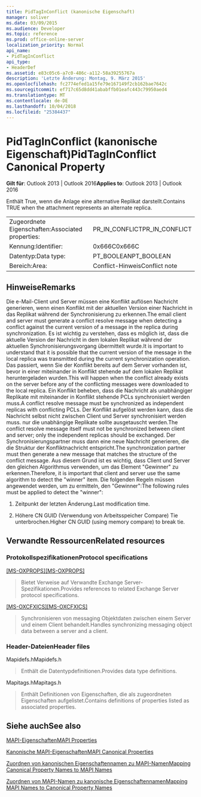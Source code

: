 ```yaml
---
title: PidTagInConflict (kanonische Eigenschaft)
manager: soliver
ms.date: 03/09/2015
ms.audience: Developer
ms.topic: reference
ms.prod: office-online-server
localization_priority: Normal
api_name:
- PidTagInConflict
api_type:
- HeaderDef
ms.assetid: e83c05c6-a7c0-486c-a112-58a39255767a
description: 'Letzte Änderung: Montag, 9. März 2015'
ms.openlocfilehash: fc2774efed1a15fe79e167149f2cb162bae7642c
ms.sourcegitcommit: ef717c65d8dd41ababffb01eafc443c79950aed4
ms.translationtype: MT
ms.contentlocale: de-DE
ms.lasthandoff: 10/04/2018
ms.locfileid: "25384437"
---
```

# <a name="pidtaginconflict-canonical-property"></a><span data-ttu-id="66fea-103">PidTagInConflict (kanonische Eigenschaft)</span><span class="sxs-lookup"><span data-stu-id="66fea-103">PidTagInConflict Canonical Property</span></span>

  
  
<span data-ttu-id="66fea-104">**Gilt für**: Outlook 2013 | Outlook 2016</span><span class="sxs-lookup"><span data-stu-id="66fea-104">**Applies to**: Outlook 2013 | Outlook 2016</span></span> 
  
<span data-ttu-id="66fea-105">Enthält True, wenn die Anlage eine alternative Replikat darstellt.</span><span class="sxs-lookup"><span data-stu-id="66fea-105">Contains TRUE when the attachment represents an alternate replica.</span></span>
  
|||
|:-----|:-----|
|<span data-ttu-id="66fea-106">Zugeordnete Eigenschaften:</span><span class="sxs-lookup"><span data-stu-id="66fea-106">Associated properties:</span></span>  <br/> |<span data-ttu-id="66fea-107">PR_IN_CONFLICT</span><span class="sxs-lookup"><span data-stu-id="66fea-107">PR_IN_CONFLICT</span></span>  <br/> |
|<span data-ttu-id="66fea-108">Kennung:</span><span class="sxs-lookup"><span data-stu-id="66fea-108">Identifier:</span></span>  <br/> |<span data-ttu-id="66fea-109">0x666C</span><span class="sxs-lookup"><span data-stu-id="66fea-109">0x666C</span></span>  <br/> |
|<span data-ttu-id="66fea-110">Datentyp:</span><span class="sxs-lookup"><span data-stu-id="66fea-110">Data type:</span></span>  <br/> |<span data-ttu-id="66fea-111">PT_BOOLEAN</span><span class="sxs-lookup"><span data-stu-id="66fea-111">PT_BOOLEAN</span></span>  <br/> |
|<span data-ttu-id="66fea-112">Bereich:</span><span class="sxs-lookup"><span data-stu-id="66fea-112">Area:</span></span>  <br/> |<span data-ttu-id="66fea-113">Conflict-Hinweis</span><span class="sxs-lookup"><span data-stu-id="66fea-113">Conflict note</span></span>  <br/> |
   
## <a name="remarks"></a><span data-ttu-id="66fea-114">Hinweise</span><span class="sxs-lookup"><span data-stu-id="66fea-114">Remarks</span></span>

<span data-ttu-id="66fea-115">Die e-Mail-Client und Server müssen eine Konflikt auflösen Nachricht generieren, wenn einen Konflikt mit der aktuellen Version einer Nachricht in das Replikat während der Synchronisierung zu erkennen.</span><span class="sxs-lookup"><span data-stu-id="66fea-115">The email client and server must generate a conflict resolve message when detecting a conflict against the current version of a message in the replica during synchronization.</span></span> <span data-ttu-id="66fea-116">Es ist wichtig zu verstehen, dass es möglich ist, dass die aktuelle Version der Nachricht in dem lokalen Replikat während der aktuellen Synchronisierungsvorgang übermittelt wurde.</span><span class="sxs-lookup"><span data-stu-id="66fea-116">It is important to understand that it is possible that the current version of the message in the local replica was transmitted during the current synchronization operation.</span></span> <span data-ttu-id="66fea-117">Das passiert, wenn Sie der Konflikt bereits auf dem Server vorhanden ist, bevor in einer miteinander in Konflikt stehende auf dem lokalen Replikat heruntergeladen wurden.</span><span class="sxs-lookup"><span data-stu-id="66fea-117">This will happen when the conflict already exists on the server before any of the conflicting messages were downloaded to the local replica.</span></span> <span data-ttu-id="66fea-118">Ein Konflikt beheben, dass die Nachricht als unabhängiger Replikate mit miteinander in Konflikt stehende PCLs synchronisiert werden muss.</span><span class="sxs-lookup"><span data-stu-id="66fea-118">A conflict resolve message must be synchronized as independent replicas with conflicting PCLs.</span></span> <span data-ttu-id="66fea-119">Der Konflikt aufgelöst werden kann, dass die Nachricht selbst nicht zwischen Client und Server synchronisiert werden muss. nur die unabhängige Replikate sollte ausgetauscht werden.</span><span class="sxs-lookup"><span data-stu-id="66fea-119">The conflict resolve message itself must not be synchronized between client and server; only the independent replicas should be exchanged.</span></span> <span data-ttu-id="66fea-120">Der Synchronisierungspartner muss dann eine neue Nachricht generieren, die die Struktur der Konfliktnachricht entspricht.</span><span class="sxs-lookup"><span data-stu-id="66fea-120">The synchronization partner must then generate a new message that matches the structure of the conflict message.</span></span> <span data-ttu-id="66fea-121">Aus diesem Grund ist es wichtig, dass Client und Server den gleichen Algorithmus verwenden, um das Element "Gewinner" zu erkennen.</span><span class="sxs-lookup"><span data-stu-id="66fea-121">Therefore, it is important that client and server use the same algorithm to detect the "winner" item.</span></span> <span data-ttu-id="66fea-122">Die folgenden Regeln müssen angewendet werden, um zu ermitteln, den "Gewinner":</span><span class="sxs-lookup"><span data-stu-id="66fea-122">The following rules must be applied to detect the "winner":</span></span>
  
1. <span data-ttu-id="66fea-123">Zeitpunkt der letzten Änderung.</span><span class="sxs-lookup"><span data-stu-id="66fea-123">Last modification time.</span></span>
    
2. <span data-ttu-id="66fea-124">Höhere CN GUID (Verwendung von Arbeitsspeicher Compare) Tie unterbrochen.</span><span class="sxs-lookup"><span data-stu-id="66fea-124">Higher CN GUID (using memory compare) to break tie.</span></span>
    
## <a name="related-resources"></a><span data-ttu-id="66fea-125">Verwandte Ressourcen</span><span class="sxs-lookup"><span data-stu-id="66fea-125">Related resources</span></span>

### <a name="protocol-specifications"></a><span data-ttu-id="66fea-126">Protokollspezifikationen</span><span class="sxs-lookup"><span data-stu-id="66fea-126">Protocol specifications</span></span>

<span data-ttu-id="66fea-127">[[MS-OXPROPS]](https://msdn.microsoft.com/library/f6ab1613-aefe-447d-a49c-18217230b148%28Office.15%29.aspx)</span><span class="sxs-lookup"><span data-stu-id="66fea-127">[[MS-OXPROPS]](https://msdn.microsoft.com/library/f6ab1613-aefe-447d-a49c-18217230b148%28Office.15%29.aspx)</span></span>
  
> <span data-ttu-id="66fea-128">Bietet Verweise auf Verwandte Exchange Server-Spezifikationen.</span><span class="sxs-lookup"><span data-stu-id="66fea-128">Provides references to related Exchange Server protocol specifications.</span></span>
    
<span data-ttu-id="66fea-129">[[MS-OXCFXICS]](https://msdn.microsoft.com/library/b9752f3d-d50d-44b8-9e6b-608a117c8532%28Office.15%29.aspx)</span><span class="sxs-lookup"><span data-stu-id="66fea-129">[[MS-OXCFXICS]](https://msdn.microsoft.com/library/b9752f3d-d50d-44b8-9e6b-608a117c8532%28Office.15%29.aspx)</span></span>
  
> <span data-ttu-id="66fea-130">Synchronisieren von messaging Objektdaten zwischen einem Server und einem Client behandelt.</span><span class="sxs-lookup"><span data-stu-id="66fea-130">Handles synchronizing messaging object data between a server and a client.</span></span>
    
### <a name="header-files"></a><span data-ttu-id="66fea-131">Header-Dateien</span><span class="sxs-lookup"><span data-stu-id="66fea-131">Header files</span></span>

<span data-ttu-id="66fea-132">Mapidefs.h</span><span class="sxs-lookup"><span data-stu-id="66fea-132">Mapidefs.h</span></span>
  
> <span data-ttu-id="66fea-133">Enthält die Datentypdefinitionen.</span><span class="sxs-lookup"><span data-stu-id="66fea-133">Provides data type definitions.</span></span>
    
<span data-ttu-id="66fea-134">Mapitags.h</span><span class="sxs-lookup"><span data-stu-id="66fea-134">Mapitags.h</span></span>
  
> <span data-ttu-id="66fea-135">Enthält Definitionen von Eigenschaften, die als zugeordneten Eigenschaften aufgelistet.</span><span class="sxs-lookup"><span data-stu-id="66fea-135">Contains definitions of properties listed as associated properties.</span></span>
    
## <a name="see-also"></a><span data-ttu-id="66fea-136">Siehe auch</span><span class="sxs-lookup"><span data-stu-id="66fea-136">See also</span></span>



[<span data-ttu-id="66fea-137">MAPI-Eigenschaften</span><span class="sxs-lookup"><span data-stu-id="66fea-137">MAPI Properties</span></span>](mapi-properties.md)
  
[<span data-ttu-id="66fea-138">Kanonische MAPI-Eigenschaften</span><span class="sxs-lookup"><span data-stu-id="66fea-138">MAPI Canonical Properties</span></span>](mapi-canonical-properties.md)
  
[<span data-ttu-id="66fea-139">Zuordnen von kanonischen Eigenschaftennamen zu MAPI-Namen</span><span class="sxs-lookup"><span data-stu-id="66fea-139">Mapping Canonical Property Names to MAPI Names</span></span>](mapping-canonical-property-names-to-mapi-names.md)
  
[<span data-ttu-id="66fea-140">Zuordnen von MAPI-Namen zu kanonische Eigenschaftennamen</span><span class="sxs-lookup"><span data-stu-id="66fea-140">Mapping MAPI Names to Canonical Property Names</span></span>](mapping-mapi-names-to-canonical-property-names.md)

